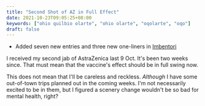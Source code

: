 ```yaml
---
title: "Second Shot of AZ in Full Effect"
date: 2021-10-23T09:05:25+08:00
keywords: ["ohio quilbio olarte", "ohio olarte", "oqolarte", "oqo"]
draft: false
---
```

- Added seven new entries and three new one-liners in [Imbentori](/imbentori)

I received my second jab of AstraZenica last 9 Oct.
It's been two weeks since.
That must mean that the vaccine's effect should be in full swing now.

This does not mean that I'll be careless and reckless.
*Although* I have some out-of-town trips planned out in the coming weeks.
I'm not necessarily excited to be in them,
but I figured a scenery change wouldn't be so bad for mental
health, right?
